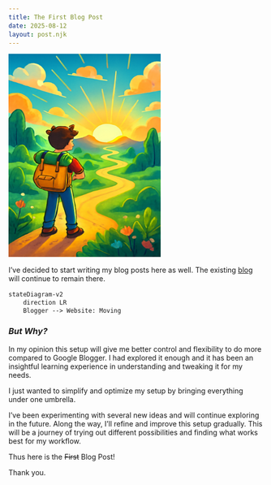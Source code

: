 ```yaml
---
title: The First Blog Post
date: 2025-08-12
layout: post.njk
---
```


<img src='/assets/images/post/new-journey.png' height='400px' width='300px' />

I’ve decided to start writing my blog posts here as well. The existing [blog](https://www.blog.akashthakare.com/) will continue to remain there.

```mermaid
stateDiagram-v2
    direction LR
    Blogger --> Website: Moving
```

### _But Why?_

In my opinion this setup will give me better control and flexibility to do more compared to Google Blogger. I had explored it enough and it has been an insightful learning experience in understanding and tweaking it for my needs.

I just wanted to simplify and optimize my setup by bringing everything under one umbrella.

I’ve been experimenting with several new ideas and will continue exploring in the future. Along the way, I’ll refine and improve this setup gradually. This will be a journey of trying out different possibilities and finding what works best for my workflow.

Thus here is the ~~First~~ Blog Post!

Thank you.
